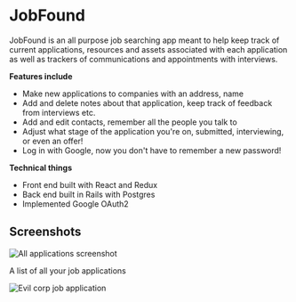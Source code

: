 # JobFound

JobFound is an all purpose job searching app meant to help keep track of current applications, resources and assets associated with each application as well as trackers of communications and appointments with interviews.

**Features include**
 - Make new applications to companies with an address, name
 - Add and delete notes about that application, keep track of feedback from interviews etc.
 - Add and edit contacts, remember all the people you talk to
 - Adjust what stage of the application you're on, submitted, interviewing, or even an offer!
 - Log in with Google, now you don't have to remember a new password!

**Technical things**
 - Front end built with React and Redux
 - Back end built in Rails with Postgres
 - Implemented Google OAuth2 
 
## Screenshots

![All applications screenshot](https://image.ibb.co/nB4Jax/Screen_Shot_2018_03_01_at_2_19_36_AM.png)

A list of all your job applications

![Evil corp job application](https://image.ibb.co/g7ophc/Screen_Shot_2018_03_01_at_2_20_30_AM.png)
